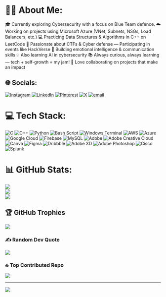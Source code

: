 # 👩‍💻 About Me:
 
🎓 Currently exploring Cybersecurity with a focus on Blue Team defence.
☁️ Working on projects using Microsoft Azure (VNet, Subnets, NSGs, Load Balancers, etc.)
💻 Practicing Data Structures & Algorithms in C++ on LeetCode
🔐 Passionate about CTFs & Cyber defense — Participating in events like HackVerse
🧠 Building emotional intelligence & communication skills
💡 Also learning AI in cybersecurity
📚 Always curious, always learning — tech + self-growth = my jam!
🤝 Love collaborating on projects that make an impact


## 🌐 Socials:
[![Instagram](https://img.shields.io/badge/Instagram-%23E4405F.svg?logo=Instagram&logoColor=white)](https://instagram.com/@rii_chaa04) [![LinkedIn](https://img.shields.io/badge/LinkedIn-%230077B5.svg?logo=linkedin&logoColor=white)](https://linkedin.com/in/https://www.whatsapp.com/channel/0029VbAcYB07j6g6dwny7710) [![Pinterest](https://img.shields.io/badge/Pinterest-%23E60023.svg?logo=Pinterest&logoColor=white)](https://pinterest.com/https://pin.it/4WlEzuTCM) [![X](https://img.shields.io/badge/X-black.svg?logo=X&logoColor=white)](https://x.com/https://x.com/RichieeRicha) [![email](https://img.shields.io/badge/Email-D14836?logo=gmail&logoColor=white)](mailto:rbudhori04@gmail.com) 

# 💻 Tech Stack:
![C](https://img.shields.io/badge/c-%2300599C.svg?style=for-the-badge&logo=c&logoColor=white) ![C++](https://img.shields.io/badge/c++-%2300599C.svg?style=for-the-badge&logo=c%2B%2B&logoColor=white) ![Python](https://img.shields.io/badge/python-3670A0?style=for-the-badge&logo=python&logoColor=ffdd54) ![Bash Script](https://img.shields.io/badge/bash_script-%23121011.svg?style=for-the-badge&logo=gnu-bash&logoColor=white) ![Windows Terminal](https://img.shields.io/badge/Windows%20Terminal-%234D4D4D.svg?style=for-the-badge&logo=windows-terminal&logoColor=white) ![AWS](https://img.shields.io/badge/AWS-%23FF9900.svg?style=for-the-badge&logo=amazon-aws&logoColor=white) ![Azure](https://img.shields.io/badge/azure-%230072C6.svg?style=for-the-badge&logo=microsoftazure&logoColor=white) ![Google Cloud](https://img.shields.io/badge/GoogleCloud-%234285F4.svg?style=for-the-badge&logo=google-cloud&logoColor=white) ![Firebase](https://img.shields.io/badge/firebase-%23039BE5.svg?style=for-the-badge&logo=firebase) ![MySQL](https://img.shields.io/badge/mysql-4479A1.svg?style=for-the-badge&logo=mysql&logoColor=white) ![Adobe](https://img.shields.io/badge/adobe-%23FF0000.svg?style=for-the-badge&logo=adobe&logoColor=white) ![Adobe Creative Cloud](https://img.shields.io/badge/Adobe%20Creative%20Cloud-DA1F26.svg?style=for-the-badge&logo=Adobe%20Creative%20Cloud&logoColor=white) ![Canva](https://img.shields.io/badge/Canva-%2300C4CC.svg?style=for-the-badge&logo=Canva&logoColor=white) ![Figma](https://img.shields.io/badge/figma-%23F24E1E.svg?style=for-the-badge&logo=figma&logoColor=white) ![Dribbble](https://img.shields.io/badge/Dribbble-EA4C89?style=for-the-badge&logo=dribbble&logoColor=white) ![Adobe XD](https://img.shields.io/badge/Adobe%20XD-470137?style=for-the-badge&logo=Adobe%20XD&logoColor=#FF61F6) ![Adobe Photoshop](https://img.shields.io/badge/adobe%20photoshop-%2331A8FF.svg?style=for-the-badge&logo=adobe%20photoshop&logoColor=white) ![Cisco](https://img.shields.io/badge/cisco-%23049fd9.svg?style=for-the-badge&logo=cisco&logoColor=black) ![Splunk](https://img.shields.io/badge/splunk-%23000000.svg?style=for-the-badge&logo=splunk&logoColor=white)
# 📊 GitHub Stats:
![](https://github-readme-stats.vercel.app/api?username=richabudhori&theme=calm_pink&hide_border=false&include_all_commits=true&count_private=true)<br/>
![](https://nirzak-streak-stats.vercel.app/?user=richabudhori&theme=calm_pink&hide_border=false)<br/>
![](https://github-readme-stats.vercel.app/api/top-langs/?username=richabudhori&theme=calm_pink&hide_border=false&include_all_commits=true&count_private=true&layout=compact)

## 🏆 GitHub Trophies
![](https://github-profile-trophy.vercel.app/?username=richabudhori&theme=radical&no-frame=false&no-bg=true&margin-w=4)

### ✍️ Random Dev Quote
![](https://quotes-github-readme.vercel.app/api?type=horizontal&theme=radical)

### 🔝 Top Contributed Repo
![](https://github-contributor-stats.vercel.app/api?username=richabudhori&limit=5&theme=dark&combine_all_yearly_contributions=true)

---
[![](https://visitcount.itsvg.in/api?id=richabudhori&icon=8&color=8)](https://visitcount.itsvg.in)

